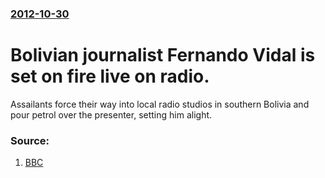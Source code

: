 ### [2012-10-30](/news/2012/10/30/index.md)

# Bolivian journalist Fernando Vidal is set on fire live on radio. 

Assailants force their way into local radio studios in southern Bolivia and pour petrol over the presenter, setting him alight.


### Source:

1. [BBC](http://www.bbc.co.uk/news/world-latin-america-20132700)
